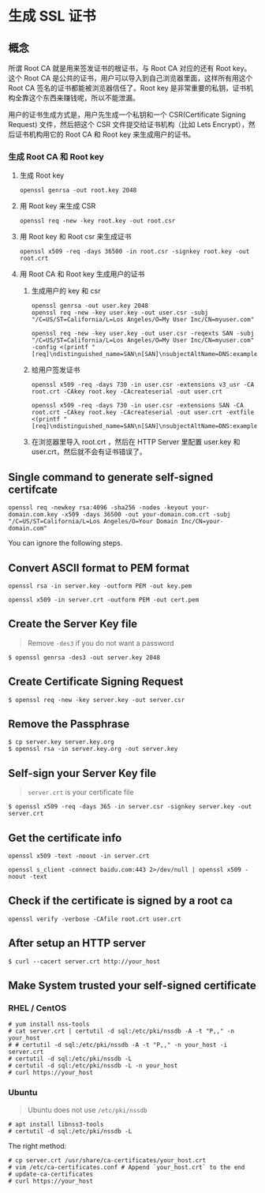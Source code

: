 # 生成 SSL 证书

## 概念

所谓 Root CA 就是用来签发证书的根证书，与 Root CA 对应的还有 Root key。这个 Root CA 是公共的证书，用户可以导入到自己浏览器里面，这样所有用这个 Root CA 签名的证书都能被浏览器信任了。Root key 是非常重要的私钥，证书机构全靠这个东西来赚钱呢，所以不能泄漏。

用户的证书生成方式是，用户先生成一个私钥和一个 CSR(Certificate Signing Request) 文件，然后把这个 CSR 文件提交给证书机构（比如 Lets Encrypt），然后证书机构用它的 Root CA 和 Root key 来生成用户的证书。

### 生成 Root CA 和 Root key


1. 生成 Root key

    ```
    openssl genrsa -out root.key 2048

    ```

2. 用 Root key 来生成 CSR

    ```
    openssl req -new -key root.key -out root.csr
    ```

3. 用 Root key 和 Root csr 来生成证书

    ```
    openssl x509 -req -days 36500 -in root.csr -signkey root.key -out root.crt
    ```

4. 用 Root CA 和 Root key 生成用户的证书

    1. 生成用户的 key 和 csr

        ```
        openssl genrsa -out user.key 2048
        openssl req -new -key user.key -out user.csr -subj "/C=US/ST=California/L=Los Angeles/O=My User Inc/CN=myuser.com"

        openssl req -new -key user.key -out user.csr -reqexts SAN -subj "/C=US/ST=California/L=Los Angeles/O=My User Inc/CN=myuser.com" -config <(printf "[req]\ndistinguished_name=SAN\n[SAN]\nsubjectAltName=DNS:example.com,DNS:www.example.com")
        ```

    2. 给用户签发证书

        ```
        openssl x509 -req -days 730 -in user.csr -extensions v3_usr -CA root.crt -CAkey root.key -CAcreateserial -out user.crt

        openssl x509 -req -days 730 -in user.csr -extensions SAN -CA root.crt -CAkey root.key -CAcreateserial -out user.crt -extfile <(printf "[req]\ndistinguished_name=SAN\n[SAN]\nsubjectAltName=DNS:example.com,DNS:www.example.com")
        ```

    3. 在浏览器里导入 root.crt ，然后在 HTTP Server 里配置 user.key 和 user.crt，然后就不会有证书错误了。

## Single command to generate self-signed certifcate

```
openssl req -newkey rsa:4096 -sha256 -nodes -keyout your-domain.com.key -x509 -days 36500 -out your-domain.com.crt -subj "/C=US/ST=California/L=Los Angeles/O=Your Domain Inc/CN=your-domain.com"
```

You can ignore the following steps.

## Convert ASCII format to PEM format

```
openssl rsa -in server.key -outform PEM -out key.pem

openssl x509 -in server.crt -outform PEM -out cert.pem
```

## Create the Server Key file

> Remove `-des3` if you do not want a password

```
$ openssl genrsa -des3 -out server.key 2048
```

## Create Certificate Signing Request

```
$ openssl req -new -key server.key -out server.csr
```

## Remove the Passphrase

```
$ cp server.key server.key.org
$ openssl rsa -in server.key.org -out server.key
```

## Self-sign your Server Key file

> `server.crt` is your certificate file

```
$ openssl x509 -req -days 365 -in server.csr -signkey server.key -out server.crt
```

## Get the certificate info

```
openssl x509 -text -noout -in server.crt

openssl s_client -connect baidu.com:443 2>/dev/null | openssl x509 -noout -text
```

## Check if the certificate is signed by a root ca

```
openssl verify -verbose -CAfile root.crt user.crt
```

## After setup an HTTP server

```
$ curl --cacert server.crt http://your_host
```

## Make System trusted your self-signed certificate

### RHEL / CentOS

```
# yum install nss-tools
# cat server.crt | certutil -d sql:/etc/pki/nssdb -A -t "P,," -n your_host
# # certutil -d sql:/etc/pki/nssdb -A -t "P,," -n your_host -i server.crt
# certutil -d sql:/etc/pki/nssdb -L
# certutil -d sql:/etc/pki/nssdb -L -n your_host
# curl https://your_host
```


### Ubuntu

> Ubuntu does not use `/etc/pki/nssdb`

```
# apt install libnss3-tools
# certutil -d sql:/etc/pki/nssdb -L
```

The right method:

```
# cp server.crt /usr/share/ca-certificates/your_host.crt
# vim /etc/ca-certificates.conf # Append `your_host.crt` to the end
# update-ca-certificates
# curl https://your_host
```
